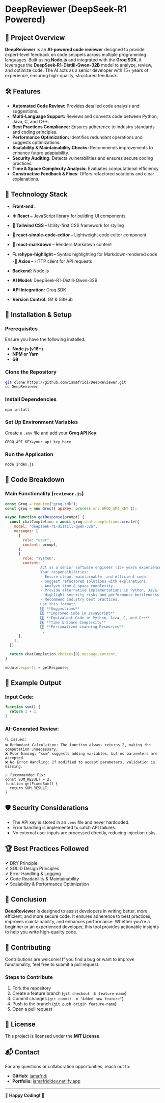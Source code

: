 # DeepReviewer (DeepSeek-R1 Powered)

## 📌 Project Overview

**DeepReviewer** is an **AI-powered code reviewer** designed to provide expert-level feedback on code snippets across multiple programming languages. Built using **Node.js** and integrated with the **Groq SDK**, it leverages the **DeepSeek-R1-Distill-Qwen-32B** model to analyze, review, and optimize code. The AI acts as a senior developer with 15+ years of experience, ensuring high-quality, structured feedback.

## 🛠️ Features

- **Automated Code Review:** Provides detailed code analysis and suggestions.
- **Multi-Language Support:** Reviews and converts code between Python, Java, C, and C++.
- **Best Practices Compliance:** Ensures adherence to industry standards and coding principles.
- **Performance Optimization:** Identifies redundant operations and suggests optimizations.
- **Scalability & Maintainability Checks:** Recommends improvements to enhance future adaptability.
- **Security Auditing:** Detects vulnerabilities and ensures secure coding practices.
- **Time & Space Complexity Analysis:** Evaluates computational efficiency.
- **Constructive Feedback & Fixes:** Offers refactored solutions and clear explanations.

## 🚀 Technology Stack
- **Front-end :**
- **⚛ React –** JavaScript library for building UI components
- **🎨 Tailwind CSS –** Utility-first CSS framework for styling
- **📝 react-simple-code-editor –** Lightweight code editor component
- **📄 react-markdown –** Renders Markdown content
- **🔍 rehype-highlight –** Syntax highlighting for Markdown-rendered code
-**🔄 Axios –** HTTP client for API requests

- **Backend:** Node.js
- **AI Model:** DeepSeek-R1-Distill-Qwen-32B
- **API Integration:** Groq SDK
- **Version Control:** Git & GitHub

## 📜 Installation & Setup

### Prerequisites

Ensure you have the following installed:

- **Node.js (v16+)**
- **NPM or Yarn**
- **Git**

### Clone the Repository

```bash
git clone https://github.com/iamafridi/DeepReviewer.git
cd DeepReviewer
```

### Install Dependencies

```bash
npm install
```

### Set Up Environment Variables

Create a `.env` file and add your **Groq API Key**:

```env
GROQ_API_KEY=your_api_key_here
```

### Run the Application

```bash
node index.js
```

## 📌 Code Breakdown

### **Main Functionality** (`reviewer.js`)

```javascript
const Groq = require("groq-sdk");
const groq = new Groq({ apiKey: process.env.GROQ_API_KEY });

async function getResponse(prompt) {
  const chatCompletion = await groq.chat.completions.create({
    model: "deepseek-r1-distill-qwen-32b",
    messages: [
      {
        role: "user",
        content: prompt,
      },
      {
        role: "system",
        content: `
                Act as a senior software engineer (15+ years experience) reviewing code.
                Your responsibilities:
                - Ensure clean, maintainable, and efficient code.
                - Suggest refactored solutions with explanations.
                - Analyze time & space complexity.
                - Provide alternative implementations in Python, Java, C, and C++.
                - Highlight security risks and performance bottlenecks.
                - Recommend industry best practices.
                Use this format:
                1️⃣ **Suggestions**
                2️⃣ **Improved Code in JavaScript**
                3️⃣ **Equivalent Code in Python, Java, C, and C++**
                4️⃣ **Time & Space Complexity**
                5️⃣ **Personalized Learning Resources**
                `,
      },
    ],
  });

  return chatCompletion.choices[0].message.content;
}

module.exports = getResponse;
```

## 📝 Example Output

### **Input Code:**

```javascript
function sum() {
  return 1 + 1;
}
```

### **AI-Generated Review:**

```
🔍 Issues:
❌ Redundant Calculation: The function always returns 2, making the computation unnecessary.
❌ Poor Naming: "sum" suggests adding variables, but no parameters are accepted.
❌ No Error Handling: If modified to accept parameters, validation is missing.

✅ Recommended Fix:
const SUM_RESULT = 2;
function getFixedSum() {
  return SUM_RESULT;
}
```

## 🛡️ Security Considerations

- The API key is stored in an `.env` file and never hardcoded.
- Error handling is implemented to catch API failures.
- No external user inputs are processed directly, reducing injection risks.

## 🏆 Best Practices Followed

✔ DRY Principle\
✔ SOLID Design Principles\
✔ Error Handling & Logging\
✔ Code Readability & Maintainability\
✔ Scalability & Performance Optimization

## 🎯 Conclusion

**DeepReviewer** is designed to assist developers in writing better, more efficient, and more secure code. It ensures adherence to best practices, improves maintainability, and enhances performance. Whether you're a beginner or an experienced developer, this tool provides actionable insights to help you write high-quality code.

## 🤝 Contributing

Contributions are welcome! If you find a bug or want to improve functionality, feel free to submit a pull request.

### **Steps to Contribute**

1. Fork the repository
2. Create a feature branch (`git checkout -b feature-name`)
3. Commit changes (`git commit -m "Added new feature"`)
4. Push to the branch (`git push origin feature-name`)
5. Open a pull request

## 📄 License

This project is licensed under the **MIT License**.

## 📬 Contact

For any questions or collaboration opportunities, reach out to:

- **GitHub:** [iamafridi](https://github.com/iamafridi)
- **Portfolio:** [iamafrididev.netlify.app](https://iamafrididev.netlify.app)

---

🚀 **Happy Coding!** 🎯


